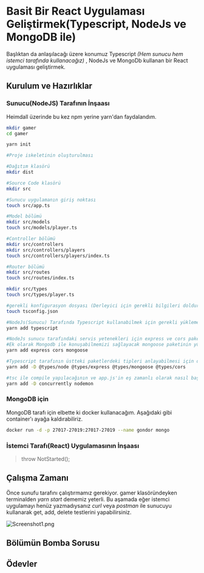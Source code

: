 # Basit Bir React Uygulaması Geliştirmek(Typescript, NodeJs ve MongoDB ile)

Başlıktan da anlaşılacağı üzere konumuz Typescript _(Hem sunucu hem istemci tarafında kullanacağız)_ , NodeJs ve MongoDb kullanan bir React uygulaması geliştirmek.

## Kurulum ve Hazırlıklar

### Sunucu(NodeJS) Tarafının İnşaası

Heimdall üzerinde bu kez npm yerine yarn'dan faydalandım.

```bash
mkdir gamer
cd gamer

yarn init

#Proje iskeletinin oluşturulması

#Dağıtım klasörü
mkdir dist

#Source Code klasörü
mkdir src

#Sunucu uygulamanın giriş noktası
touch src/app.ts

#Model bölümü
mkdir src/models
touch src/models/player.ts

#Controller bölümü
mkdir src/controllers
mkdir src/controllers/players
touch src/controllers/players/index.ts

#Router bölümü
mkdir src/routes
touch src/routes/index.ts

mkdir src/types
touch src/types/player.ts

#gerekli konfigurasyon dosyası (Derleyici için gerekli bilgileri dolduracağız)
touch tsconfig.json

#NodeJs(Sunucu) Tarafında Typescript kullanabilmek için gerekli yükleme
yarn add typescript

#NodeJs sunucu tarafındaki servis yetenekleri için express ve cors paketlerinin yüklenmesi
#Ek olarak Mongodb ile konuşabilmemizi sağlayacak mongoose paketinin yüklenmesi
yarn add express cors mongoose

#Typescript tarafının üstteki paketlerdeki tipleri anlayabilmesi için de aşağıdaki komut
yarn add -D @types/node @types/express @types/mongoose @types/cors

#tsc ile compile yapılacağının ve app.js'in eş zamanlı olarak nasıl başlatıldığının bilgisi package.json dosyasındaki scripts bölümünde gizli ;)
yarn add -D concurrently nodemon
```

### MongoDB için

MongoDB tarafı için elbette ki docker kullanacağım. Aşağıdaki gibi container'ı ayağa kaldırabiliriz.

```bash
docker run -d -p 27017-27019:27017-27019 --name gondor mongo
```

### İstemci Tarafı(React) Uygulamasının İnşaası

>throw NotStarted();

## Çalışma Zamanı

Önce sunufu tarafını çalıştırmamız gerekiyor. gamer klasöründeyken terminalden _yarn start_ dememiz yeterli. Bu aşamada eğer istemci uygulamayı henüz yazmadıysanız _curl_ veya _postman_ ile sunucuyu kullanarak get, add, delete testlerini yapabilirsiniz.

![Screenshot1.png](./assets/Screenshot1.png)

## Bölümün Bomba Sorusu

## Ödevler